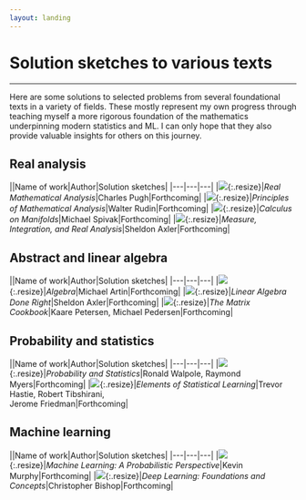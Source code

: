 ```yaml
---
layout: landing
---
```


# Solution sketches to various texts

----

Here are some solutions to selected problems from several foundational texts in a variety of fields. These mostly represent my own progress through teaching myself a more rigorous foundation of the mathematics underpinning modern statistics and ML. I can only hope that they also provide valuable insights for others on this journey.

## Real analysis

||Name of work|Author|Solution sketches|
|---|---|---|
|![][pugh]{:.resize}|_Real Mathematical Analysis_|Charles Pugh|Forthcoming|
|![][rudin]{:.resize}|_Principles of Mathematical Analysis_|Walter Rudin|Forthcoming|
|![][spivak]{:.resize}|_Calculus on Manifolds_|Michael Spivak|Forthcoming|
|![][sheldon]{:.resize}|_Measure, Integration, and Real Analysis_|Sheldon Axler|Forthcoming|

## Abstract and linear algebra

||Name of work|Author|Solution sketches|
|---|---|---|
|![][artin]{:.resize}|_Algebra_|Michael Artin|Forthcoming|
|![][axler]{:.resize}|_Linear Algebra Done Right_|Sheldon Axler|Forthcoming|
|![][cookbook]{:.resize}|_The Matrix Cookbook_|Kaare Petersen, Michael Pedersen|Forthcoming|

## Probability and statistics

||Name of work|Author|Solution sketches|
|---|---|---|
|![][statsci]{:.resize}|_Probability and Statistics_|Ronald Walpole, Raymond Myers|Forthcoming|
|![][esl]{:.resize}|_Elements of Statistical Learning_|Trevor Hastie, Robert Tibshirani,<br> Jerome Friedman|Forthcoming|

## Machine learning

||Name of work|Author|Solution sketches|
|---|---|---|
|![][mlapp]{:.resize}|_Machine Learning: A Probabilistic Perspective_|Kevin Murphy|Forthcoming|
|![][bishop]{:.resize}|_Deep Learning: Foundations and Concepts_|Christopher Bishop|Forthcoming|

[pugh]: ../../_data/books/pugh/cover.jpg
[rudin]: ../../_data/books/rudin/cover.jpg
[spivak]: ../../_data/books/spivak/cover.jpg
[sheldon]: ../../_data/books/sheldon/cover.jpg

[artin]: ../../_data/books/artin/cover.jpg
[axler]: ../../_data/books/axler/cover.jpg
[cookbook]: ../../_data/books/cookbook/cover.png

[statsci]: ../../_data/books/statsci/cover.jpg
[esl]: ../../_data/books/esl/cover.jpg

[mlapp]: ../../_data/books/mlapp/cover.jpg
[bishop]: ../../_data/books/bishop/cover.jpg